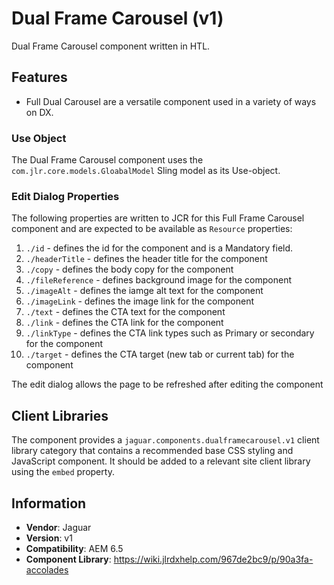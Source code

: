 <!-- Jaguar Component -->
Dual Frame Carousel (v1)
====
Dual Frame Carousel component written in HTL.

## Features

* Full Dual Carousel are a versatile component used in a variety of ways on DX.

### Use Object
The Dual Frame Carousel component uses the `com.jlr.core.models.GloabalModel` Sling model as its Use-object.

### Edit Dialog Properties
The following properties are written to JCR for this Full Frame Carousel component and are expected to be available as `Resource` properties:

1. `./id` - defines the id for the component and is a Mandatory field.
2. `./headerTitle` - defines the header title for the component
3. `./copy` - defines the body copy for the component
4. `./fileReference` - defines background image for the component
5. `./imageAlt` - defines the iamge alt text for the component
6. `./imageLink` - defines the image link for the component
7. `./text` - defines the CTA text for the component
8. `./link` - defines the CTA link for the component
9. `./linkType` - defines the CTA link types such as Primary or secondary for the component
10. `./target` - defines the CTA target (new tab or current tab) for the component

The edit dialog allows the page to be refreshed after editing the component

## Client Libraries
The component provides a `jaguar.components.dualframecarousel.v1` client library category that contains a recommended base
CSS styling and JavaScript component. It should be added to a relevant site client library using the `embed` property.

## Information
* **Vendor**: Jaguar
* **Version**: v1
* **Compatibility**: AEM 6.5
* **Component Library**: https://wiki.jlrdxhelp.com/967de2bc9/p/90a3fa-accolades
